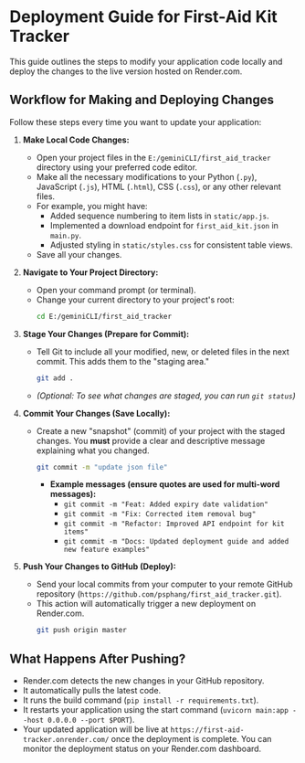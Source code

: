 # Deployment Guide for First-Aid Kit Tracker

This guide outlines the steps to modify your application code locally and deploy the changes to the live version hosted on Render.com.

## Workflow for Making and Deploying Changes

Follow these steps every time you want to update your application:

1.  **Make Local Code Changes:**
    *   Open your project files in the `E:/geminiCLI/first_aid_tracker` directory using your preferred code editor.
    *   Make all the necessary modifications to your Python (`.py`), JavaScript (`.js`), HTML (`.html`), CSS (`.css`), or any other relevant files.
    *   For example, you might have:
        *   Added sequence numbering to item lists in `static/app.js`.
        *   Implemented a download endpoint for `first_aid_kit.json` in `main.py`.
        *   Adjusted styling in `static/styles.css` for consistent table views.
    *   Save all your changes.

2.  **Navigate to Your Project Directory:**
    *   Open your command prompt (or terminal).
    *   Change your current directory to your project's root:
        ```bash
        cd E:/geminiCLI/first_aid_tracker
        ```

3.  **Stage Your Changes (Prepare for Commit):**
    *   Tell Git to include all your modified, new, or deleted files in the next commit. This adds them to the "staging area."
        ```bash
        git add .
        ```
    *   *(Optional: To see what changes are staged, you can run `git status`)*

4.  **Commit Your Changes (Save Locally):**
    *   Create a new "snapshot" (commit) of your project with the staged changes. You **must** provide a clear and descriptive message explaining what you changed.
        ```bash
        git commit -m "update json file"
        ```
        *   **Example messages (ensure quotes are used for multi-word messages):**
            *   `git commit -m "Feat: Added expiry date validation"`
            *   `git commit -m "Fix: Corrected item removal bug"`
            *   `git commit -m "Refactor: Improved API endpoint for kit items"`
            *   `git commit -m "Docs: Updated deployment guide and added new feature examples"`

5.  **Push Your Changes to GitHub (Deploy):**
    *   Send your local commits from your computer to your remote GitHub repository (`https://github.com/psphang/first_aid_tracker.git`).
    *   This action will automatically trigger a new deployment on Render.com.
        ```bash
        git push origin master
        ```

## What Happens After Pushing?

*   Render.com detects the new changes in your GitHub repository.
*   It automatically pulls the latest code.
*   It runs the build command (`pip install -r requirements.txt`).
*   It restarts your application using the start command (`uvicorn main:app --host 0.0.0.0 --port $PORT`).
*   Your updated application will be live at `https://first-aid-tracker.onrender.com/` once the deployment is complete. You can monitor the deployment status on your Render.com dashboard.
